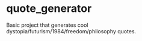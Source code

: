 # quote_generator
Basic project that generates cool dystopia/futurism/1984/freedom/philosophy quotes.
